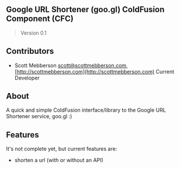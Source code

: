 ## Google URL Shortener (goo.gl) ColdFusion Component (CFC)

> Version 0.1

## Contributors

* Scott Mebberson <scott@scottmebberson.com>, [http://scottmebberson.com](http://scottmebberson.com) Current Developer

## About

A quick and simple ColdFusion interface/library to the Google URL Shortener service, goo.gl :)

## Features

It's not complete yet, but current features are:

* shorten a url (with or without an API)